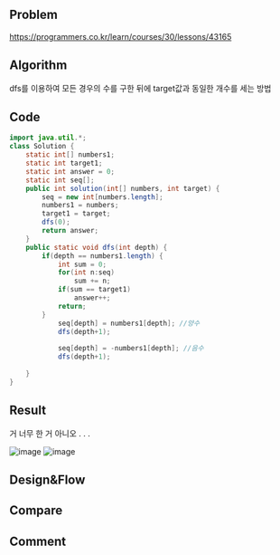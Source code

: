 ## Problem
https://programmers.co.kr/learn/courses/30/lessons/43165

## Algorithm
dfs를 이용하여 모든 경우의 수를 구한 뒤에 target값과 동일한 개수를 세는 방법

## Code
```java 
import java.util.*;
class Solution {
    static int[] numbers1;
    static int target1;
    static int answer = 0;
    static int seq[];
    public int solution(int[] numbers, int target) {
        seq = new int[numbers.length];
        numbers1 = numbers;
        target1 = target;
        dfs(0);
        return answer;
    }
    public static void dfs(int depth) {		
		if(depth == numbers1.length) {
			int sum = 0;
			for(int n:seq) 			
				sum += n;
			if(sum == target1)
				answer++;
			return;
		}			
			seq[depth] = numbers1[depth]; //양수
			dfs(depth+1);
      
			seq[depth] = -numbers1[depth]; //음수 
			dfs(depth+1);
		
	}
}
```
## Result
거 너무 한 거 아니오 . . .

![image](https://user-images.githubusercontent.com/49296139/155154684-779fccbb-cca6-4ce2-ae39-1828c1b51447.png)
![image](https://user-images.githubusercontent.com/49296139/155155896-54654b23-5fcc-4f8a-bc24-ef8a1b9250cd.png)

## Design&Flow

## Compare

## Comment 
